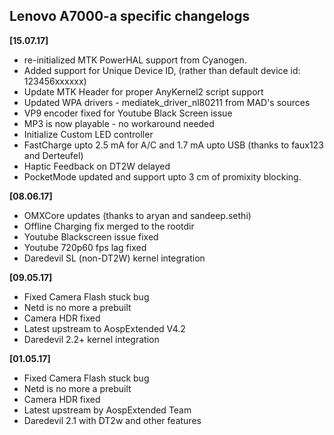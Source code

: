 ## Lenovo A7000-a specific changelogs

**[15.07.17]**
- re-initialized MTK PowerHAL support from Cyanogen.
- Added support for Unique Device ID, (rather than default device id: 123456xxxxxx)
- Update MTK Header for proper AnyKernel2 script support
- Updated WPA drivers - mediatek_driver_nl80211 from MAD's sources
- VP9 encoder fixed for Youtube Black Screen issue
- MP3 is now playable - no workaround needed
- Initialize Custom LED controller
- FastCharge upto 2.5 mA for A/C and 1.7 mA upto USB (thanks to faux123 and Derteufel)
- Haptic Feedback on DT2W delayed
- PocketMode updated and support upto 3 cm of promixity blocking.

**[08.06.17]**
- OMXCore updates (thanks to aryan and sandeep.sethi)
- Offline Charging fix merged to the rootdir
- Youtube Blackscreen issue fixed
- Youtube 720p60 fps lag fixed
- Daredevil SL (non-DT2W) kernel integration

**[09.05.17]**
- Fixed Camera Flash stuck bug
- Netd is no more a prebuilt
- Camera HDR fixed
- Latest upstream to AospExtended V4.2
- Daredevil 2.2+ kernel integration

**[01.05.17]**
- Fixed Camera Flash stuck bug
- Netd is no more a prebuilt
- Camera HDR fixed
- Latest upstream by AospExtended Team
- Daredevil 2.1 with DT2w and other features

